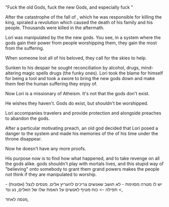"Fuck the old Gods, fuck the new Gods, and especially fuck <BLANK>"

  

After the catastrophe of the fall of <coutnry>, which he was responsible for killing the king, spiraled a revolution which caused the death of his family and his people. Thousands were killed in the aftermath.

Lori was manipulated by the the new gods. You see, in a system where the gods gain their power from people worshipping them, they gain the most from the suffering.

When someone lost all of his beloved, they call for the skies to help.

  
Sunken to his despair he sought reconciliation by alcohol, drugs, mind-altering magic spells drugs (the funky ones). Lori took the blame for himself for being a tool and took a swore to bring the new gods down and make them feel the human suffering they enjoy of.

  

Now Lori is a missionary of Atheism. It's not that the gods don't exist.

He wishes they haven't. Gods do exist, but shouldn't be worshipped.

Lori accompanies travelers and provide protection and alongside preaches to abandon the gods.

  

After a particular motivating preach, an old god decided that Lori posed a danger to the system and made his memories of the of his time under the throne disappear.

Now he doesn't have any more proofs.

His purpose now is to find how what happened, and to take revenge on all the gods alike. gods shouldn't play with mortals lives, and this stupid way of "believing" onto somebody to grant them grand powers makes the people not think if they are manipulated to worship.


יש לו מטרה מסוימת - לא חושב שאנשים צריכים להעריץ אלים. מנסים לנצל (אסונות) -> תפילה -> כוח 
מטיף לאנשים על האמת שלו של האלים, נע ונד, 

מנסה לאחד, 